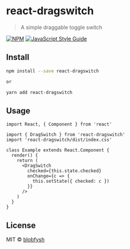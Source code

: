 # react-dragswitch

> A simple draggable toggle switch

[![NPM](https://img.shields.io/npm/v/react-dragswitch.svg)](https://www.npmjs.com/package/react-dragswitch) [![JavaScript Style Guide](https://img.shields.io/badge/code_style-standard-brightgreen.svg)](https://standardjs.com)

## Install

```bash
npm install --save react-dragswitch

or

yarn add react-dragswitch
```

## Usage

```tsx
import React, { Component } from 'react'

import { DragSwitch } from 'react-dragswitch'
import 'react-dragswitch/dist/index.css'

class Example extends React.Component {
  render() {
    return (
      <DragSwitch
        checked={this.state.checked}
        onChange={c => {
          this.setState({ checked: c })
        }}
      />
    )
  }
}
```

## License

MIT © [blobfysh](https://github.com/blobfysh)
